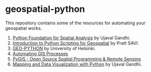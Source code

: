 # geospatial-python

This repository contains some of the resources for automating your geospatial works.  

1. [Python Foundation for Spatial Analysis]([https://www.google.com](https://courses.spatialthoughts.com/python-foundation.html)) by Ujaval Gandhi. 
2. [Introduction to Python Scripting for Geospatial](https://pratt-savi-810.github.io/) by Pratt SAVI. 
3. [GEO-PYTHON](https://geo-python-site.readthedocs.io/en/latest/) by University of Helsinki. 
4. [Automating GIS Processes](https://autogis-site.readthedocs.io/en/latest/index.html#)
5. [PyGIS - Open Source Spatial Programming & Remote Sensing](https://pygis.io/docs/a_intro.html)
6. [Mapping and Data Visualization with Python](https://courses.spatialthoughts.com/python-dataviz.html) by Ujaval Gandhi. 
